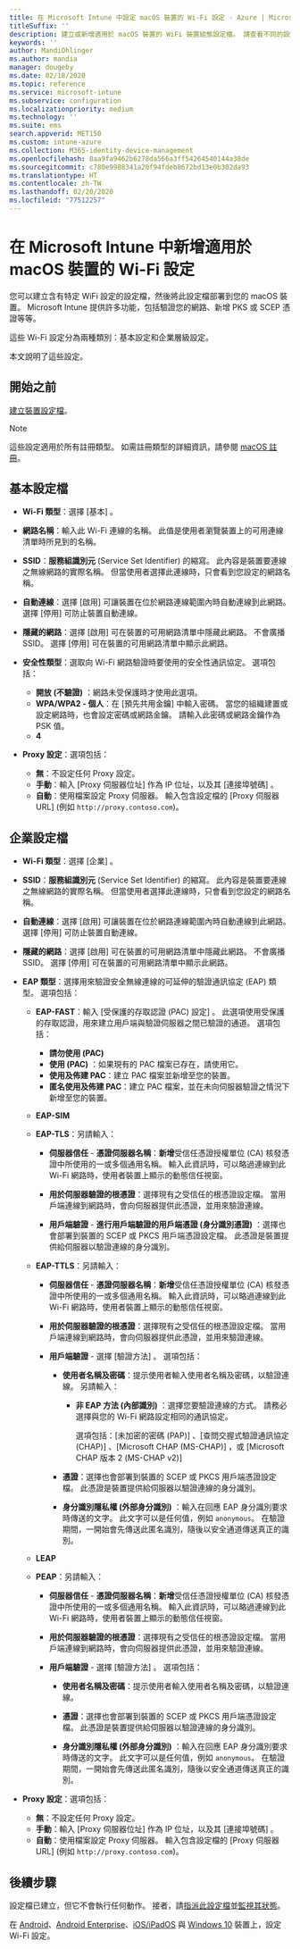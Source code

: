 ```yaml
---
title: 在 Microsoft Intune 中設定 macOS 裝置的 Wi-Fi 設定 - Azure | Microsoft Docs
titleSuffix: ''
description: 建立或新增適用於 macOS 裝置的 WiFi 裝置組態設定檔。 請查看不同的設定，包括在 Microsoft Intune 中新增憑證、選擇 EAP 類型，以及選取驗證方法。
keywords: ''
author: MandiOhlinger
ms.author: mandia
manager: dougeby
ms.date: 02/18/2020
ms.topic: reference
ms.service: microsoft-intune
ms.subservice: configuration
ms.localizationpriority: medium
ms.technology: ''
ms.suite: ems
search.appverid: MET150
ms.custom: intune-azure
ms.collection: M365-identity-device-management
ms.openlocfilehash: 8aa9fa9462b6278da566a3ff54264540144a38de
ms.sourcegitcommit: c780e9988341a20f94fdeb8672bd13e0b302da93
ms.translationtype: HT
ms.contentlocale: zh-TW
ms.lasthandoff: 02/20/2020
ms.locfileid: "77512257"
---
```

# <a name="add-wi-fi-settings-for-macos-devices-in-microsoft-intune"></a>在 Microsoft Intune 中新增適用於 macOS 裝置的 Wi-Fi 設定

您可以建立含有特定 WiFi 設定的設定檔，然後將此設定檔部署到您的 macOS 裝置。 Microsoft Intune 提供許多功能，包括驗證您的網路、新增 PKS 或 SCEP 憑證等等。

這些 Wi-Fi 設定分為兩種類別：基本設定和企業層級設定。

本文說明了這些設定。

## <a name="before-you-begin"></a>開始之前

[建立裝置設定檔](device-profile-create.md)。

> [!NOTE]
> 這些設定適用於所有註冊類型。 如需註冊類型的詳細資訊，請參閱 [macOS 註冊](../enrollment/macos-enroll.md)。

## <a name="basic-profiles"></a>基本設定檔

- **Wi-Fi 類型**：選擇 [基本]  。
- **網路名稱**：輸入此 Wi-Fi 連線的名稱。 此值是使用者瀏覽裝置上的可用連線清單時所見到的名稱。
- **SSID**：**服務組識別元** (Service Set Identifier) 的縮寫。 此內容是裝置要連線之無線網路的實際名稱。 但當使用者選擇此連線時，只會看到您設定的網路名稱。
- **自動連線**：選擇 [啟用]  可讓裝置在位於網路連線範圍內時自動連線到此網路。 選擇 [停用]  可防止裝置自動連線。
- **隱藏的網路**：選擇 [啟用]  可在裝置的可用網路清單中隱藏此網路。 不會廣播 SSID。 選擇 [停用]  可在裝置的可用網路清單中顯示此網路。
- **安全性類型**：選取向 Wi-Fi 網路驗證時要使用的安全性通訊協定。 選項包括：

  - **開放 (不驗證)** ：網路未受保護時才使用此選項。
  - **WPA/WPA2 - 個人**：在 [預先共用金鑰]  中輸入密碼。 當您的組織建置或設定網路時，也會設定密碼或網路金鑰。 請輸入此密碼或網路金鑰作為 PSK 值。
  - **4**

- **Proxy 設定**：選項包括：
  - **無**：不設定任何 Proxy 設定。
  - **手動**：輸入 [Proxy 伺服器位址]  作為 IP 位址，以及其 [連接埠號碼]  。
  - **自動**：使用檔案設定 Proxy 伺服器。 輸入包含設定檔的 [Proxy 伺服器 URL]  (例如 `http://proxy.contoso.com`)。

## <a name="enterprise-profiles"></a>企業設定檔

- **Wi-Fi 類型**：選擇 [企業]  。
- **SSID**：**服務組識別元** (Service Set Identifier) 的縮寫。 此內容是裝置要連線之無線網路的實際名稱。 但當使用者選擇此連線時，只會看到您設定的網路名稱。
- **自動連線**：選擇 [啟用]  可讓裝置在位於網路連線範圍內時自動連線到此網路。 選擇 [停用]  可防止裝置自動連線。
- **隱藏的網路**：選擇 [啟用]  可在裝置的可用網路清單中隱藏此網路。 不會廣播 SSID。 選擇 [停用]  可在裝置的可用網路清單中顯示此網路。

- **EAP 類型**：選擇用來驗證安全無線連線的可延伸的驗證通訊協定 (EAP) 類型。 選項包括：

  - **EAP-FAST**：輸入 [受保護的存取認證 (PAC) 設定]  。 此選項使用受保護的存取認證，用來建立用戶端與驗證伺服器之間已驗證的通道。 選項包括：
    - **請勿使用 (PAC)**
    - **使用 (PAC)** ：如果現有的 PAC 檔案已存在，請使用它。
    - **使用及佈建 PAC**：建立 PAC 檔案並新增至您的裝置。
    - **匿名使用及佈建 PAC**：建立 PAC 檔案，並在未向伺服器驗證之情況下新增至您的裝置。

  - **EAP-SIM**

  - **EAP-TLS**：另請輸入：

    - **伺服器信任** - **憑證伺服器名稱**：**新增**受信任憑證授權單位 (CA) 核發憑證中所使用的一或多個通用名稱。 輸入此資訊時，可以略過連線到此 Wi-Fi 網路時，使用者裝置上顯示的動態信任視窗。
    - **用於伺服器驗證的根憑證**：選擇現有之受信任的根憑證設定檔。 當用戶端連線到網路時，會向伺服器提供此憑證，並用來驗證連線。

    - **用戶端驗證** - **進行用戶端驗證的用戶端憑證 (身分識別憑證)** ：選擇也會部署到裝置的 SCEP 或 PKCS 用戶端憑證設定檔。 此憑證是裝置提供給伺服器以驗證連線的身分識別。

  - **EAP-TTLS**：另請輸入：

    - **伺服器信任** - **憑證伺服器名稱**：**新增**受信任憑證授權單位 (CA) 核發憑證中所使用的一或多個通用名稱。 輸入此資訊時，可以略過連線到此 Wi-Fi 網路時，使用者裝置上顯示的動態信任視窗。
    - **用於伺服器驗證的根憑證**：選擇現有之受信任的根憑證設定檔。 當用戶端連線到網路時，會向伺服器提供此憑證，並用來驗證連線。

    - **用戶端驗證** - 選擇 [驗證方法]  。 選項包括：

      - **使用者名稱及密碼**：提示使用者輸入使用者名稱及密碼，以驗證連線。 另請輸入：
        - **非 EAP 方法 (內部識別)** ：選擇您要驗證連線的方式。 請務必選擇與您的 Wi-Fi 網路設定相同的通訊協定。

          選項包括：[未加密的密碼 (PAP)]  、[查問交握式驗證通訊協定 (CHAP)]  、[Microsoft CHAP (MS-CHAP)]  ，或 [Microsoft CHAP 版本 2 (MS-CHAP v2)] 

      - **憑證**：選擇也會部署到裝置的 SCEP 或 PKCS 用戶端憑證設定檔。 此憑證是裝置提供給伺服器以驗證連線的身分識別。

      - **身分識別隱私權 (外部身分識別)** ：輸入在回應 EAP 身分識別要求時傳送的文字。 此文字可以是任何值，例如 `anonymous`。 在驗證期間，一開始會先傳送此匿名識別，隨後以安全通道傳送真正的識別。

  - **LEAP**

  - **PEAP**：另請輸入：

    - **伺服器信任** - **憑證伺服器名稱**：**新增**受信任憑證授權單位 (CA) 核發憑證中所使用的一或多個通用名稱。 輸入此資訊時，可以略過連線到此 Wi-Fi 網路時，使用者裝置上顯示的動態信任視窗。
    - **用於伺服器驗證的根憑證**：選擇現有之受信任的根憑證設定檔。 當用戶端連線到網路時，會向伺服器提供此憑證，並用來驗證連線。

    - **用戶端驗證** - 選擇 [驗證方法]  。 選項包括：

      - **使用者名稱及密碼**：提示使用者輸入使用者名稱及密碼，以驗證連線。 

      - **憑證**：選擇也會部署到裝置的 SCEP 或 PKCS 用戶端憑證設定檔。 此憑證是裝置提供給伺服器以驗證連線的身分識別。

      - **身分識別隱私權 (外部身分識別)** ：輸入在回應 EAP 身分識別要求時傳送的文字。 此文字可以是任何值，例如 `anonymous`。 在驗證期間，一開始會先傳送此匿名識別，隨後以安全通道傳送真正的識別。

- **Proxy 設定**：選項包括：
  - **無**：不設定任何 Proxy 設定。
  - **手動**：輸入 [Proxy 伺服器位址]  作為 IP 位址，以及其 [連接埠號碼]  。
  - **自動**：使用檔案設定 Proxy 伺服器。 輸入包含設定檔的 [Proxy 伺服器 URL]  (例如 `http://proxy.contoso.com`)。

## <a name="next-steps"></a>後續步驟

設定檔已建立，但它不會執行任何動作。 接者，請[指派此設定檔](device-profile-assign.md)並[監視其狀態](device-profile-monitor.md)。

在 [Android](wi-fi-settings-android.md)、[Android Enterprise](wi-fi-settings-android-enterprise.md)、[iOS/iPadOS](wi-fi-settings-ios.md) 與 [Windows 10](wi-fi-settings-windows.md) 裝置上，設定 Wi-Fi 設定。
